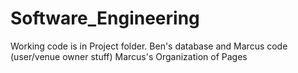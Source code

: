 # Software_Engineering

Working code is in Project folder. 
Ben's database and Marcus code (user/venue owner stuff)
Marcus's Organization of Pages
